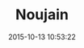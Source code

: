---
layout: post
title:  "Noujain"
country: "Syria"
date:   2015-10-13 10:53:22
categories: jekyll update
image: ./images/potatoes.jpg
type: placecard
---